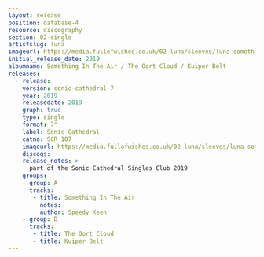 ```yaml
---
layout: release
position: database-4
resource: discography
section: 02-single
artistslug: luna
imageurl: https://media.fullofwishes.co.uk/02-luna/sleeves/luna-something-in-the-air.jpg
initial_release_date: 2019
albumname: Something In The Air / The Oort Cloud / Kuiper Belt
releases:
  - release:
    version: sonic-cathedral-7
    year: 2019
    releasedate: 2019
    graph: true
    type: single
    format: 7"
    label: Sonic Cathedral
    catno: SCR 107
    imageurl: https://media.fullofwishes.co.uk/02-luna/sleeves/luna-something-in-the-air.jpg
    discogs:
    release_notes: >
      part of the Sonic Cathedral Singles Club 2019
    groups:
    - group: A
      tracks:
       - title: Something In The Air
         notes:
         author: Speedy Keen
    - group: B
      tracks:
       - title: The Oort Cloud
       - title: Kuiper Belt
---
```

